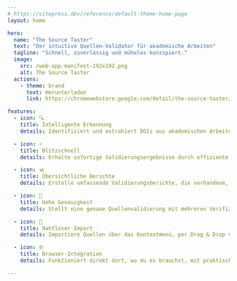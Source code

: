 ```yaml
---
# https://vitepress.dev/reference/default-theme-home-page
layout: home

hero:
  name: "The Source Taster"
  text: "Der intuitive Quellen-Validator für akademische Arbeiten"
  tagline: "Schnell, zuverlässig und mühelos konzipiert."
  image:
    src: /web-app-manifest-192x192.png
    alt: The Source Taster
  actions:
    - theme: brand
      text: Herunterladen
      link: https://chromewebstore.google.com/detail/the-source-taster/leggmjghcbdfilhfkgnllhnhhbalpanp?hl=de

features:
  - icon: 🔍
    title: Intelligente Erkennung
    details: Identifiziert und extrahiert DOIs aus akademischen Arbeiten, PDFs und Websites mit intelligenter Mustererkennung

  - icon: ⚡
    title: Blitzschnell
    details: Erhalte sofortige Validierungsergebnisse durch effiziente API-Integration mit Crossref und DOI-Auflösungsdiensten

  - icon: 📊
    title: Übersichtliche Berichte
    details: Erstelle umfassende Validierungsberichte, die vorhandene, fehlende und ungültige Quellen auf einen Blick zeigen

  - icon: 🎯
    title: Hohe Genauigkeit
    details: Stellt eine genaue Quellenvalidierung mit mehreren Verifizierungsmethoden und Querverweisen sicher

  - icon: 🔄
    title: Nahtloser Import
    details: Importiere Quellen über das Kontextmenü, per Drag & Drop von PDFs oder direkte Texteingabe für maximale Flexibilität

  - icon: 🌐
    title: Browser-Integration
    details: Funktioniert direkt dort, wo du es brauchst, mit praktischem Browser-Erweiterungszugriff und intuitiver Bedienung

---
```


<style>

@media (min-width: 640px) {
  :root {
    --vp-home-hero-image-filter: blur(56px);
  }
}

@media (min-width: 960px) {
  :root {
    --vp-home-hero-image-filter: blur(68px);
  }
}
</style>
